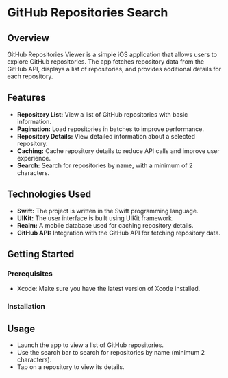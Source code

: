 # GitHub Repositories Search

## Overview

GitHub Repositories Viewer is a simple iOS application that allows users to explore GitHub repositories. The app fetches repository data from the GitHub API, displays a list of repositories, and provides additional details for each repository.

## Features

- **Repository List:** View a list of GitHub repositories with basic information.
- **Pagination:** Load repositories in batches to improve performance.
- **Repository Details:** View detailed information about a selected repository.
- **Caching:** Cache repository details to reduce API calls and improve user experience.
- **Search:** Search for repositories by name, with a minimum of 2 characters.


## Technologies Used

- **Swift:** The project is written in the Swift programming language.
- **UIKit:** The user interface is built using UIKit framework.
- **Realm:** A mobile database used for caching repository details.
- **GitHub API:** Integration with the GitHub API for fetching repository data.

## Getting Started

### Prerequisites

- Xcode: Make sure you have the latest version of Xcode installed.

### Installation


## Usage

- Launch the app to view a list of GitHub repositories.
- Use the search bar to search for repositories by name (minimum 2 characters).
- Tap on a repository to view its details.
